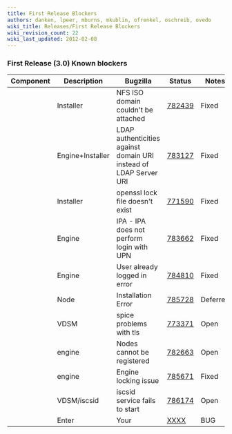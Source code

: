 ```yaml
---
title: First Release Blockers
authors: danken, lpeer, mburns, mkublin, ofrenkel, oschreib, ovedo
wiki_title: Releases/First Release Blockers
wiki_revision_count: 22
wiki_last_updated: 2012-02-08
---
```


### First Release (3.0) Known blockers

| Component          | Description                                                       | Bugzilla                                                     | Status   | Notes                   |
|--------------------|-------------------------------------------------------------------|--------------------------------------------------------------|----------|-------------------------|
| | Installer        | NFS ISO domain couldn't be attached                               | [782439](https://bugzilla.redhat.com/show_bug.cgi?id=782439) | Fixed    | Merged into engine_3.0 |
| | Engine+Installer | LDAP authenticities against domain URI instead of LDAP Server URI | [783127](https://bugzilla.redhat.com/show_bug.cgi?id=783127) | Fixed    | Merged into engine_3.0 |
| | Installer        | openssl lock file doesn't exist                                   | [771590](https://bugzilla.redhat.com/show_bug.cgi?id=771590) | Fixed    | Merged into engine_3.0 |
| | Engine           | IPA - IPA does not perform login with UPN                         | [783662](https://bugzilla.redhat.com/show_bug.cgi?id=783662) | Fixed    | Merged into engine_3.0 |
| | Engine           | User already logged in error                                      | [784810](https://bugzilla.redhat.com/show_bug.cgi?id=784810) | Fixed    | Merged into engine_3.0 |
| | Node             | Installation Error                                                | [785728](https://bugzilla.redhat.com/show_bug.cgi?id=785728) | Deferred | Not a blocker           |
| | VDSM             | spice problems with tls                                           | [773371](https://bugzilla.redhat.com/show_bug.cgi?id=773371) | Open     |                         |
| | engine           | Nodes cannot be registered                                        | [782663](https://bugzilla.redhat.com/show_bug.cgi?id=782663) | Open     |                         |
| | engine           | Engine locking issue                                              | [785671](https://bugzilla.redhat.com/show_bug.cgi?id=785671) | Fixed    | Merged into engine_3.0 |
| | VDSM/iscsid      | iscsid service fails to start                                     | [786174](https://bugzilla.redhat.com/show_bug.cgi?id=786174) | Open     |                         |
| | Enter            | Your                                                              | [XXXX](https://bugzilla.redhat.com/show_bug.cgi?id=XXXX)     | BUG      | HERE                    |
